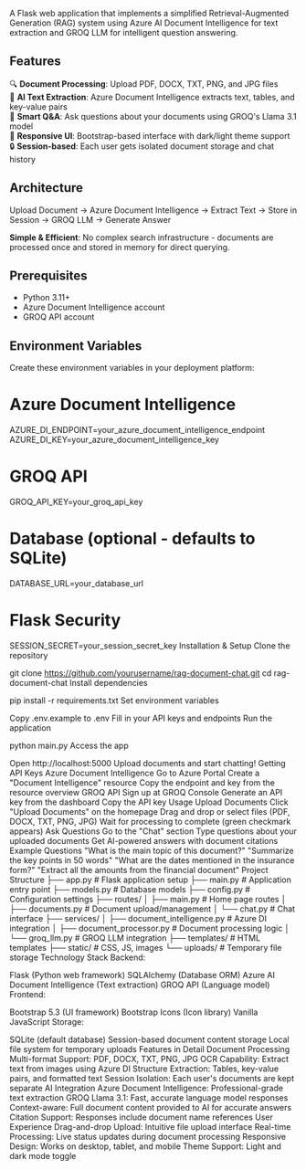 A Flask web application that implements a simplified Retrieval-Augmented Generation (RAG) system using Azure AI Document Intelligence for text extraction and GROQ LLM for intelligent question answering.
## Features
🔍 **Document Processing**: Upload PDF, DOCX, TXT, PNG, and JPG files  
🧠 **AI Text Extraction**: Azure Document Intelligence extracts text, tables, and key-value pairs  
💬 **Smart Q&A**: Ask questions about your documents using GROQ's Llama 3.1 model  
📱 **Responsive UI**: Bootstrap-based interface with dark/light theme support  
🔒 **Session-based**: Each user gets isolated document storage and chat history  
## Architecture
Upload Document → Azure Document Intelligence → Extract Text → Store in Session → GROQ LLM → Generate Answer

**Simple & Efficient**: No complex search infrastructure - documents are processed once and stored in memory for direct querying.
## Prerequisites
- Python 3.11+
- Azure Document Intelligence account
- GROQ API account
## Environment Variables
Create these environment variables in your deployment platform:

# Azure Document Intelligence
AZURE_DI_ENDPOINT=your_azure_document_intelligence_endpoint
AZURE_DI_KEY=your_azure_document_intelligence_key
# GROQ API
GROQ_API_KEY=your_groq_api_key
# Database (optional - defaults to SQLite)
DATABASE_URL=your_database_url
# Flask Security
SESSION_SECRET=your_session_secret_key
Installation & Setup
Clone the repository

git clone https://github.com/yourusername/rag-document-chat.git
cd rag-document-chat
Install dependencies

pip install -r requirements.txt
Set environment variables

Copy .env.example to .env
Fill in your API keys and endpoints
Run the application

python main.py
Access the app

Open http://localhost:5000
Upload documents and start chatting!
Getting API Keys
Azure Document Intelligence
Go to Azure Portal
Create a "Document Intelligence" resource
Copy the endpoint and key from the resource overview
GROQ API
Sign up at GROQ Console
Generate an API key from the dashboard
Copy the API key
Usage
Upload Documents
Click "Upload Documents" on the homepage
Drag and drop or select files (PDF, DOCX, TXT, PNG, JPG)
Wait for processing to complete (green checkmark appears)
Ask Questions
Go to the "Chat" section
Type questions about your uploaded documents
Get AI-powered answers with document citations
Example Questions
"What is the main topic of this document?"
"Summarize the key points in 50 words"
"What are the dates mentioned in the insurance form?"
"Extract all the amounts from the financial document"
Project Structure
├── app.py                  # Flask application setup
├── main.py                # Application entry point
├── models.py              # Database models
├── config.py              # Configuration settings
├── routes/
│   ├── main.py           # Home page routes
│   ├── documents.py      # Document upload/management
│   └── chat.py           # Chat interface
├── services/
│   ├── document_intelligence.py  # Azure DI integration
│   ├── document_processor.py     # Document processing logic
│   └── groq_llm.py              # GROQ LLM integration
├── templates/            # HTML templates
├── static/              # CSS, JS, images
└── uploads/             # Temporary file storage
Technology Stack
Backend:

Flask (Python web framework)
SQLAlchemy (Database ORM)
Azure AI Document Intelligence (Text extraction)
GROQ API (Language model)
Frontend:

Bootstrap 5.3 (UI framework)
Bootstrap Icons (Icon library)
Vanilla JavaScript
Storage:

SQLite (default database)
Session-based document content storage
Local file system for temporary uploads
Features in Detail
Document Processing
Multi-format Support: PDF, DOCX, TXT, PNG, JPG
OCR Capability: Extract text from images using Azure DI
Structure Extraction: Tables, key-value pairs, and formatted text
Session Isolation: Each user's documents are kept separate
AI Integration
Azure Document Intelligence: Professional-grade text extraction
GROQ Llama 3.1: Fast, accurate language model responses
Context-aware: Full document content provided to AI for accurate answers
Citation Support: Responses include document name references
User Experience
Drag-and-drop Upload: Intuitive file upload interface
Real-time Processing: Live status updates during document processing
Responsive Design: Works on desktop, tablet, and mobile
Theme Support: Light and dark mode toggle
